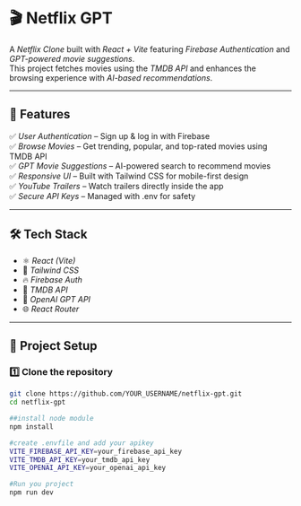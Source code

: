# 🎬 Netflix GPT

A *Netflix Clone* built with *React + Vite* featuring *Firebase Authentication* and *GPT-powered movie suggestions*.  
This project fetches movies using the *TMDB API* and enhances the browsing experience with *AI-based recommendations*.

---

## 🚀 Features

✅ *User Authentication* – Sign up & log in with Firebase  
✅ *Browse Movies* – Get trending, popular, and top-rated movies using TMDB API  
✅ *GPT Movie Suggestions* – AI-powered search to recommend movies  
✅ *Responsive UI* – Built with Tailwind CSS for mobile-first design  
✅ *YouTube Trailers* – Watch trailers directly inside the app  
✅ *Secure API Keys* – Managed with .env for safety  

---

## 🛠 Tech Stack

- ⚛ *React (Vite)*
- 🎨 *Tailwind CSS*
- 🔥 *Firebase Auth*
- 🎥 *TMDB API*
- 🤖 *OpenAI GPT API*
- 🌐 *React Router*

---

## 📂 Project Setup

### 1️⃣ Clone the repository
```bash
git clone https://github.com/YOUR_USERNAME/netflix-gpt.git
cd netflix-gpt

##install node module
npm install

#create .envfile and add your apikey
VITE_FIREBASE_API_KEY=your_firebase_api_key
VITE_TMDB_API_KEY=your_tmdb_api_key
VITE_OPENAI_API_KEY=your_openai_api_key

#Run you project
npm run dev